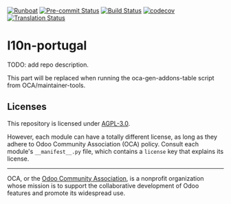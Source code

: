 
[![Runboat](https://img.shields.io/badge/runboat-Try%20me-875A7B.png)](https://runboat.odoo-community.org/builds?repo=OCA/l10n-portugal&target_branch=17.0)
[![Pre-commit Status](https://github.com/OCA/l10n-portugal/actions/workflows/pre-commit.yml/badge.svg?branch=17.0)](https://github.com/OCA/l10n-portugal/actions/workflows/pre-commit.yml?query=branch%3A17.0)
[![Build Status](https://github.com/OCA/l10n-portugal/actions/workflows/test.yml/badge.svg?branch=17.0)](https://github.com/OCA/l10n-portugal/actions/workflows/test.yml?query=branch%3A17.0)
[![codecov](https://codecov.io/gh/OCA/l10n-portugal/branch/17.0/graph/badge.svg)](https://codecov.io/gh/OCA/l10n-portugal)
[![Translation Status](https://translation.odoo-community.org/widgets/l10n-portugal-17-0/-/svg-badge.svg)](https://translation.odoo-community.org/engage/l10n-portugal-17-0/?utm_source=widget)

<!-- /!\ do not modify above this line -->

# l10n-portugal

TODO: add repo description.

<!-- /!\ do not modify below this line -->

<!-- prettier-ignore-start -->

[//]: # (addons)

This part will be replaced when running the oca-gen-addons-table script from OCA/maintainer-tools.

[//]: # (end addons)

<!-- prettier-ignore-end -->

## Licenses

This repository is licensed under [AGPL-3.0](LICENSE).

However, each module can have a totally different license, as long as they adhere to Odoo Community Association (OCA)
policy. Consult each module's `__manifest__.py` file, which contains a `license` key
that explains its license.

----
OCA, or the [Odoo Community Association](http://odoo-community.org/), is a nonprofit
organization whose mission is to support the collaborative development of Odoo features
and promote its widespread use.
